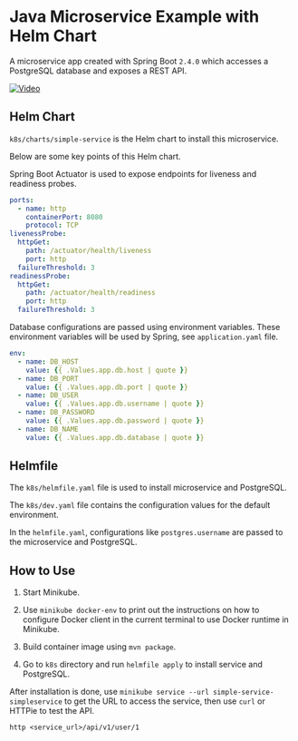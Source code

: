 # Java Microservice Example with Helm Chart

A microservice app created with Spring Boot `2.4.0` which accesses a PostgreSQL database and exposes a REST API.

[![Video](https://img.youtube.com/vi/2H-ZiAfx7Ro/0.jpg)](https://www.youtube.com/embed/2H-ZiAfx7Ro)


## Helm Chart

`k8s/charts/simple-service` is the Helm chart to install this microservice.

Below are some key points of this Helm chart.

Spring Boot Actuator is used to expose endpoints for liveness and readiness probes.

```yaml
ports:
  - name: http
    containerPort: 8080
    protocol: TCP
livenessProbe:
  httpGet:
    path: /actuator/health/liveness
    port: http
  failureThreshold: 3
readinessProbe:
  httpGet:
    path: /actuator/health/readiness
    port: http
  failureThreshold: 3
```

Database configurations are passed using environment variables. These environment variables will be used by Spring, see `application.yaml` file.

```yaml
env:
  - name: DB_HOST
    value: {{ .Values.app.db.host | quote }}
  - name: DB_PORT
    value: {{ .Values.app.db.port | quote }}
  - name: DB_USER
    value: {{ .Values.app.db.username | quote }}
  - name: DB_PASSWORD
    value: {{ .Values.app.db.password | quote }}
  - name: DB_NAME
    value: {{ .Values.app.db.database | quote }}
```

## Helmfile

The `k8s/helmfile.yaml` file is used to install microservice and PostgreSQL.

The `k8s/dev.yaml` file contains the configuration values for the default environment.

In the `helmfile.yaml`, configurations like `postgres.username` are passed to the microservice and PostgreSQL.

## How to Use

1. Start Minikube.

2. Use `minikube docker-env` to print out the instructions on how to configure Docker client in the current terminal to use Docker runtime in Minikube.

3. Build container image using `mvn package`.

4. Go to `k8s` directory and run `helmfile apply` to install service and PostgreSQL.

After installation is done, use `minikube service --url simple-service-simpleservice` to get the URL to access the service, then use `curl` or HTTPie to test the API.

```
http <service_url>/api/v1/user/1
```